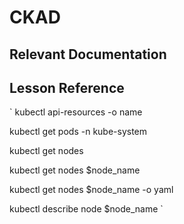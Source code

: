 # CKAD

## Relevant Documentation




[](https://kubernetes.io/docs/concepts/overview/working-with-objects/kubernetes-objects)

## Lesson Reference

`
kubectl api-resources -o name

kubectl get pods -n kube-system

kubectl get nodes

kubectl get nodes $node_name

kubectl get nodes $node_name -o yaml

kubectl describe node $node_name
`
